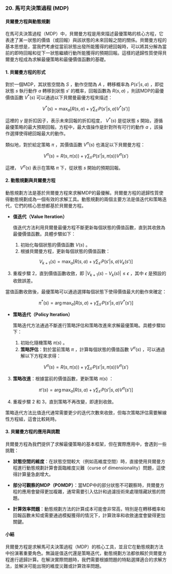### 20. **馬可夫決策過程 (MDP)**

#### 貝爾曼方程與動態規劃

在馬可夫決策過程（MDP）中，貝爾曼方程是用來描述最優策略的核心方程，它表達了某一狀態的價值（或回報）與該狀態的未來回報之間的關係。貝爾曼方程的基本思想是，當我們考慮從當前狀態出發所能獲得的總回報時，可以將其分解為當前的即時回報和從下一狀態繼續行動所能獲得的預期回報。這樣的遞歸性質使得貝爾曼方程成為求解最優策略和最優價值函數的基礎。

#### 1. **貝爾曼方程的形式**

對於一個MDP，其狀態空間為  $`S`$ ，動作空間為  $`A`$ ，轉移概率為  $`P(s'|s,a)`$ ，即從狀態  $`s`$  執行動作  $`a`$  轉移到狀態  $`s'`$  的概率，回報函數為  $`R(s,a)`$ ，則該MDP的最優價值函數  $`V^*(s)`$  可以通過以下貝爾曼最優方程來描述：


```math
V^*(s) = \max_a \left[ R(s,a) + \gamma \sum_{s'} P(s'|s,a) V^*(s') \right]
```


這裡的  $`\gamma`$  是折扣因子，表示未來回報的折扣程度， $`V^*(s)`$  是從狀態  $`s`$  開始，遵循最優策略的最大預期回報。方程中，最大值操作是針對所有可行的動作  $`a`$ ，該操作選擇使得總回報最大的動作。

類似地，對於給定策略  $`\pi`$ ，其價值函數  $`V^\pi(s)`$  也滿足以下貝爾曼方程：


```math
V^\pi(s) = R(s, \pi(s)) + \gamma \sum_{s'} P(s'|s, \pi(s)) V^\pi(s')
```


這裡， $`V^\pi(s)`$  表示在策略  $`\pi`$  下，從狀態  $`s`$  開始的預期回報。

#### 2. **動態規劃與貝爾曼方程**

動態規劃方法是基於貝爾曼方程來求解MDP的最優解。貝爾曼方程的遞歸性質使得動態規劃成為一個有效的求解工具。動態規劃的兩個主要方法是值迭代和策略迭代，它們的核心思想都基於貝爾曼方程。

- **值迭代（Value Iteration）**

  值迭代方法利用貝爾曼最優方程不斷更新每個狀態的價值函數，直到其收斂為最優價值函數。具體步驟如下：
  
  1. 初始化每個狀態的價值函數  $`V(s)`$ 。
  2. 根據貝爾曼方程，更新每個狀態的價值函數：
  
     
```math
V_{k+1}(s) = \max_a \left[ R(s,a) + \gamma \sum_{s'} P(s'|s,a) V_k(s') \right]
```

  
  3. 重複步驟 2，直到價值函數收斂，即  $`\left| V_{k+1}(s) - V_k(s) \right| \leq \epsilon`$ ，其中  $`\epsilon`$  是預設的收斂誤差。

  當值函數收斂後，最優策略可以通過選擇每個狀態下使得價值最大的動作來確定：
  
  
```math
\pi^*(s) = \arg\max_a \left[ R(s,a) + \gamma \sum_{s'} P(s'|s,a) V^*(s') \right]
```


- **策略迭代（Policy Iteration）**

  策略迭代方法通過不斷進行策略評估和策略改進來求解最優策略。具體步驟如下：
  
  1. 初始化隨機策略  $`\pi(s)`$ 。
  2. **策略評估**：對於當前策略  $`\pi`$ ，計算每個狀態的價值函數  $`V^{\pi}(s)`$ ，可以通過解以下方程來求得：
  
     
```math
V^{\pi}(s) = R(s, \pi(s)) + \gamma \sum_{s'} P(s'|s, \pi(s)) V^{\pi}(s')
```

  
  3. **策略改進**：根據當前的價值函數，更新策略  $`\pi(s)`$ ：
  
     
```math
\pi'(s) = \arg\max_a \left[ R(s,a) + \gamma \sum_{s'} P(s'|s,a) V^{\pi}(s') \right]
```

  
  4. 重複步驟 2 和 3，直到策略不再改變，即達到收斂。

策略迭代方法比值迭代通常需要更少的迭代次數來收斂，但每次策略評估需要解線性方程組，這會比較耗時。

#### 3. **貝爾曼方程的應用與挑戰**

貝爾曼方程為我們提供了求解最優策略的基本框架，但在實際應用中，會遇到一些挑戰：
  
- **狀態空間的維度**：在狀態空間較大（例如高維度空間）時，直接使用貝爾曼方程進行動態規劃計算會面臨維度災難（curse of dimensionality）問題，這使得計算量急劇增大。
  
- **部分可觀察的MDP（POMDP）**：當MDP中的部分狀態不可觀察時，貝爾曼方程的應用會變得更加複雜，通常需要引入估計和過濾技術來處理隱藏狀態的問題。
  
- **計算效率問題**：動態規劃方法的計算成本可能會非常高，特別是在轉移概率和回報函數未知或需要通過模擬獲得的情況下，計算效率和收斂速度會變得更加關鍵。

#### 小結

貝爾曼方程是求解馬可夫決策過程（MDP）的核心工具，並且它在動態規劃方法中扮演著重要角色。無論是值迭代還是策略迭代，動態規劃方法都依賴於貝爾曼方程進行遞歸計算。在解決實際問題時，我們需要根據問題的特點選擇適合的求解方法，並解決可能出現的維度災難或計算效率問題。